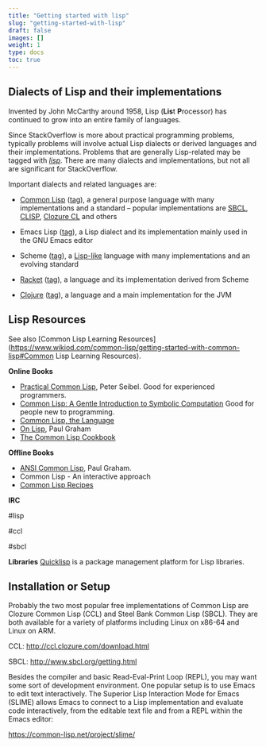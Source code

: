 ```yaml
---
title: "Getting started with lisp"
slug: "getting-started-with-lisp"
draft: false
images: []
weight: 1
type: docs
toc: true
---
```


## Dialects of Lisp and their implementations
Invented by John McCarthy around 1958, Lisp (**Lis**t **P**rocessor) has continued to grow into an entire family of languages.

Since StackOverflow is more about practical programming problems, typically problems will involve actual Lisp dialects or derived languages and their implementations. Problems that are generally Lisp-related may be tagged with [*lisp*][1]. There are many dialects and implementations, but not all are significant for StackOverflow.

Important dialects and related languages are:

* [Common Lisp][2] ([tag][3]), a general purpose language with many implementations and a standard – popular implementations are [SBCL][4], [CLISP][5], [Clozure CL][6] and others
* Emacs Lisp ([tag][7]), a Lisp dialect and its implementation mainly used in the GNU Emacs editor
* Scheme ([tag][8]), a [Lisp-like][13] language with many implementations and an evolving standard
* [Racket][9] ([tag][10]), a language and its implementation derived from Scheme
* [Clojure][11] ([tag][12]), a language and a main implementation for the JVM


  [1]: http://stackoverflow.com/questions/tagged/lisp
  [2]: https://www.wikiod.com/common-lisp
  [3]: http://stackoverflow.com/questions/tagged/common-lisp
  [4]: http://stackoverflow.com/questions/tagged/sbcl
  [5]: http://stackoverflow.com/questions/tagged/clisp
  [6]: http://stackoverflow.com/questions/tagged/ccl
  [7]: http://stackoverflow.com/questions/tagged/elisp
  [8]: http://stackoverflow.com/questions/tagged/scheme
  [9]: https://www.wikiod.com/racket
  [10]: http://stackoverflow.com/questions/tagged/racket
  [11]: https://www.wikiod.com/clojure
  [12]: http://stackoverflow.com/questions/tagged/clojure
  [13]: http://c2.com/cgi/wiki?IsSchemeLisp

## Lisp Resources
See also [Common Lisp Learning Resources](https://www.wikiod.com/common-lisp/getting-started-with-common-lisp#Common Lisp Learning Resources).

**Online Books**

* [Practical Common Lisp](http://www.gigamonkeys.com/book/), Peter Seibel. Good for experienced programmers.
* [Common Lisp: A Gentle Introduction to Symbolic Computation](http://www-2.cs.cmu.edu/~dst/LispBook/) Good for people new to programming.
* [Common Lisp, the Language](https://www.cs.cmu.edu/Groups/AI/html/cltl/cltl2.html)
* [On Lisp](http://www.paulgraham.com/onlisp.html), Paul Graham
* [The Common Lisp Cookbook](http://cl-cookbook.sourceforge.net/) 

**Offline Books**

* [ANSI Common Lisp](http://www.paulgraham.com/acl.html), Paul Graham. 
* Common Lisp - An interactive approach
* [Common Lisp Recipes](http://weitz.de/cl-recipes/)





**IRC**

#lisp

#ccl

#sbcl

**Libraries**
<a href="https://www.quicklisp.org/beta/">Quicklisp</a> is a package management platform for Lisp libraries.



## Installation or Setup
Probably the two most popular free implementations of Common Lisp are Clozure Common Lisp (CCL) and Steel Bank Common Lisp (SBCL). They are both available for a variety of platforms including Linux on x86-64 and Linux on ARM.

CCL: http://ccl.clozure.com/download.html

SBCL: http://www.sbcl.org/getting.html


Besides the compiler and basic Read-Eval-Print Loop (REPL), you may want some sort of development environment. One popular setup is to use Emacs to edit text interactively. The Superior Lisp Interaction Mode for Emacs (SLIME) allows Emacs to connect to a Lisp implementation and evaluate code interactively, from the editable text file and from a REPL within the Emacs editor:

https://common-lisp.net/project/slime/


